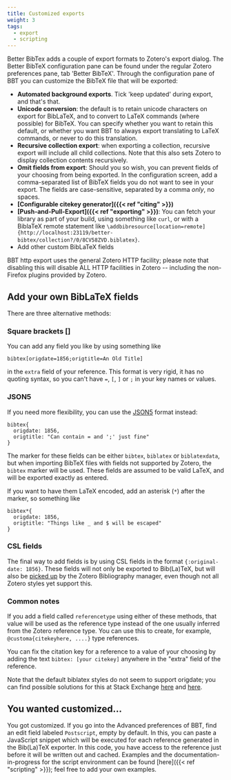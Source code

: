 ```yaml
---
title: Customized exports
weight: 3
tags:
  - export
  - scripting
---
```


Better BibTex adds a couple of export formats to Zotero's export dialog. The Better BibTeX configuration pane can be found under the regular Zotero preferences pane, tab 'Better BibTeX'.
Through the configuration pane of BBT you can customize the BibTeX file that will be exported:

* **Automated background exports**. Tick 'keep updated' during export, and that's that.
* **Unicode conversion**: the default is to retain unicode characters on export for BibLaTeX, and to convert to LaTeX
  commands (where possible) for BibTeX. You can specify whether you want to retain this default, or whether you want BBT
  to always export translating to LaTeX commands, or never to do this translation.
* **Recursive collection export**: when exporting a collection, recursive export will include all child collections.
  Note that this also sets Zotero to display collection contents recursively.
* **Omit fields from export**: Should you so wish, you can prevent fields of your choosing from being exported. In the
  configuration screen, add a comma-separated list of BibTeX fields you do not want to see in your export. The fields
  are case-sensitive, separated by a comma *only*, no spaces.
* **[Configurable citekey generator]({{< ref "citing" >}})**
* **[Push-and-Pull-Export]({{< ref "exporting" >}})**: You can fetch your library as part of your build, using something like `curl`, or with a BiblaTeX remote statement like `\addbibresource[location=remote]{http://localhost:23119/better-bibtex/collection?/0/8CV58ZVD.biblatex}`.
* Add other custom BibLaTeX fields

BBT http export uses the general Zotero HTTP facility; please note that disabling this will disable ALL HTTP
facilities in Zotero -- including the non-Firefox plugins provided by Zotero.

## Add your own BibLaTeX fields

There are three alternative methods: 

### Square brackets []

You can add any field you like by using something like

```
bibtex[origdate=1856;origtitle=An Old Title]
```

in the `extra` field of your reference. This format is very rigid, it has no quoting syntax, so you can't have `=`, `[`,
`]` or `;` in your key names or values. 

### JSON5

If you need more flexibility, you can use the [JSON5](http://json5.org/) format
instead:

```
bibtex{
  origdate: 1856,
  origtitle: "Can contain = and ';' just fine"
}
```

The marker for these fields can be either `bibtex`, `biblatex` or `biblatexdata`, but when importing BibTeX files with
fields not supported by Zotero, the `bibtex` marker will be used. These fields are assumed to be valid LaTeX, and will
be exported exactly as entered. 

If you want to have them LaTeX encoded, add an asterisk (`*`) after the marker, so
something like

```
bibtex*{
  origdate: 1856,
  origtitle: "Things like _ and $ will be escaped"
}
```

### CSL fields

The final way to add fields is by using CSL fields in the format `{:original-date: 1856}`. These fields will not only be
exported to Bib(La)TeX, but will also be [picked up](https://forums.zotero.org/discussion/3673/original-date-of-publication/) by the Zotero Bibliography manager, even
though not all Zotero styles yet support this.

### Common notes

If you add a field called `referencetype` using either of these methods, that value will be used as the reference type
instead of the one usually inferred from the Zotero reference type. You can use this to create, for example,
`@customa{citekeyhere, ....}` type references.

You can fix the citation key for a reference to a value of your choosing by adding the text `bibtex: [your citekey]`
anywhere in the "extra" field of the reference.

Note that the default biblatex styles do not seem to support origdate; you can find possible solutions for this at Stack
Exchange
[here](http://tex.stackexchange.com/questions/142999/the-proper-way-to-cite-the-earliest-publication-date-in-brackets-followed-by)
and
[here](http://tex.stackexchange.com/questions/55859/getting-origyear-to-work-in-biblatex).

## You wanted customized...

You got customized. If you go into the Advanced preferences of BBT, find an edit field labeled `Postscript`, empty by default. In this, you can paste a JavaScript snippet which will be executed for each reference
generated in the Bib(La)TeX exporter. In this code, you have access to the reference just before it will be written out
and cached. Examples and the documentation-in-progress for the script environment can be found
[here]({{< ref "scripting" >}}); feel free to add your own examples.

